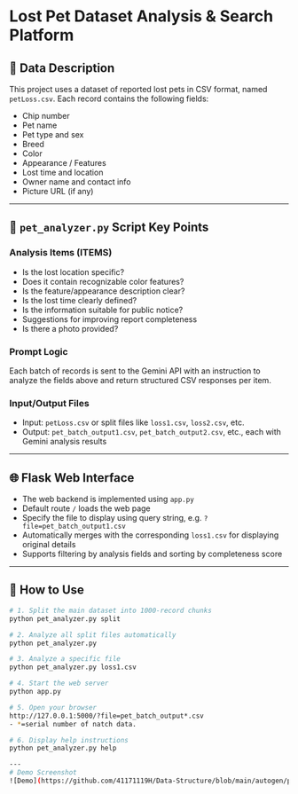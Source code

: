 # Lost Pet Dataset Analysis & Search Platform

## 📁 Data Description

This project uses a dataset of reported lost pets in CSV format, named `petLoss.csv`. Each record contains the following fields:

- Chip number  
- Pet name  
- Pet type and sex  
- Breed  
- Color  
- Appearance / Features  
- Lost time and location  
- Owner name and contact info  
- Picture URL (if any)

---

## 🤖 `pet_analyzer.py` Script Key Points

### Analysis Items (ITEMS)

- Is the lost location specific?  
- Does it contain recognizable color features?  
- Is the feature/appearance description clear?  
- Is the lost time clearly defined?  
- Is the information suitable for public notice?  
- Suggestions for improving report completeness  
- Is there a photo provided?

### Prompt Logic

Each batch of records is sent to the Gemini API with an instruction to analyze the fields above and return structured CSV responses per item.

### Input/Output Files

- Input: `petLoss.csv` or split files like `loss1.csv`, `loss2.csv`, etc.  
- Output: `pet_batch_output1.csv`, `pet_batch_output2.csv`, etc., each with Gemini analysis results

---

## 🌐 Flask Web Interface

- The web backend is implemented using `app.py`
- Default route `/` loads the web page
- Specify the file to display using query string, e.g. `?file=pet_batch_output1.csv`
- Automatically merges with the corresponding `loss1.csv` for displaying original details
- Supports filtering by analysis fields and sorting by completeness score

---

## 🚀 How to Use

```bash
# 1. Split the main dataset into 1000-record chunks
python pet_analyzer.py split

# 2. Analyze all split files automatically
python pet_analyzer.py

# 3. Analyze a specific file
python pet_analyzer.py loss1.csv

# 4. Start the web server
python app.py

# 5. Open your browser
http://127.0.0.1:5000/?file=pet_batch_output*.csv
- *=serial number of natch data. 

# 6. Display help instructions
python pet_analyzer.py help

---
# Demo Screenshot
![Demo](https://github.com/41171119H/Data-Structure/blob/main/autogen/petLoss/petLossDemo.png)


